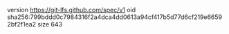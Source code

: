 version https://git-lfs.github.com/spec/v1
oid sha256:799bddd0c7984316f2a4dca4dd0613a94cf417b5d77d6cf219e66592bf2f1ea2
size 643
